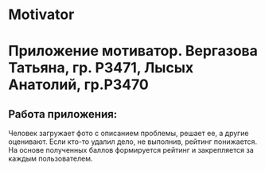 # Motivator
<h1>Приложение мотиватор. Вергазова Татьяна, гр. Р3471, Лысых Анатолий, гр.Р3470</h1>
<h2>Работа приложения: </h2>
<p>Человек загружает фото с описанием проблемы, решает ее, а другие оценивают. Если кто-то удалил дело, не выполнив, рейтинг понижается. На основе полученных баллов формируется рейтинг и закрепляется за каждым пользователем.</p>
